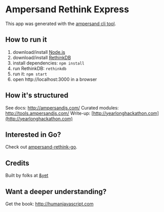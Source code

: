 # Ampersand Rethink Express

This app was generated with the [ampersand cli tool](http://ampersandjs.com/learn/quick-start-guide).

## How to run it

1. download/install [Node.js](http://nodejs.org/)
1. download/install [RethinkDB](http://rethinkdb.com/)
1. install dependencies: `npm install`
1. run RethinkDB: `rethinkdb`
1. run it: `npm start`
1. open http://localhost:3000 in a browser

## How it's structured

See docs: http://ampersandjs.com/
Curated modules: http://tools.ampersandjs.com/
Write-up: [http://yearlonghackathon.com](http://yearlonghackathon.com)

## Interested in Go?

Check out [ampersand-rethink-go](https://github.com/bentranter/ampersand-rethink-go).

## Credits

Built by folks at [&yet](http://andyet.com)

## Want a deeper understanding?

Get the book: http://humanjavascript.com
